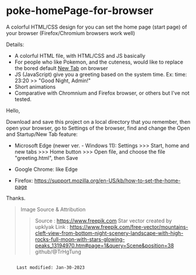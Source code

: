 # poke-homePage-for-browser

A colorful HTML/CSS design for you can set the home page (start page) of your browser (Firefox/Chromium browsers work well)

Details:

- A colorful HTML file, with HTML/CSS and JS basically
- For people who like Pokemon, and the cuteness, would like to replace the bored default <ins>New Tab</ins> on browser
- JS (JavaScript) give you a greeting based on the system time. Ex: time: 23:20 >> "Good Night, Admin!"
- Short animations
- Comparative with Chromnium and Firefox browser, or others but I've not tested.

Hello,

Download and save this project on a local directory that you remember, then open your browser, go to Settings of the browser, find and change the Open and Startup/New Tab feature:

- Microsoft Edge (newer ver. - Windows 11): Settings >>> Start, home and new tabs >>> Home button >>> Open file, and choose the file "greeting.html", then Save

- Google Chrome: like Edge

- Firefox: https://support.mozilla.org/en-US/kb/how-to-set-the-home-page

Thanks.

> Image Source & Attribution
>> Source : https://www.freepik.com
>> Star vector created by upklyak
>> Link : https://www.freepik.com/free-vector/mountains-cleft-view-from-bottom-night-scenery-landscape-with-high-rocks-full-moon-with-stars-glowing-peaks_13194970.htm#page=1&query=Scene&position=38
>> github/@TrHgTung

```

    Last modified: Jan-30-2023

```